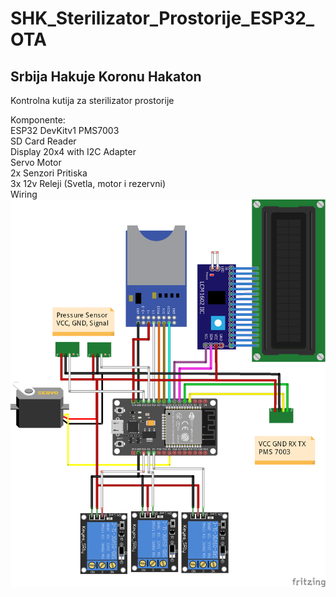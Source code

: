 # SHK_Sterilizator_Prostorije_ESP32_OTA
## Srbija Hakuje Koronu Hakaton  
Kontrolna kutija za sterilizator prostorije

Komponente:  
ESP32 DevKitv1
PMS7003  
SD Card Reader  
Display 20x4 with I2C Adapter  
Servo Motor  
2x Senzori Pritiska  
3x 12v Releji (Svetla, motor i rezervni)  
Wiring  
![](images/Wiring2_PNG.png)
